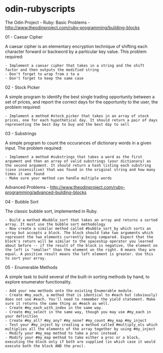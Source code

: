 # odin-rubyscripts
The Odin Project - Ruby: Basic Problems - http://www.theodinproject.com/ruby-programming/building-blocks

01 - Caesar Cipher

  A caesar cipher is an elementary encryption technique of shifting each character forward or backword by a particular key value. This problem required:
  
    - Implement a caesar cipher that takes in a string and the shift factor and then outputs the modified string
    - Don't forget to wrap from z to a
    - Don't forget to keep the same case

02 - Stock Picker

  A simple program to identify the best single trading opportunity between a set of prices, and report the correct days for the opportunity to the user, the problem required:
  
    - Implement a method #stock_picker that takes in an array of stock prices, one for each hypothetical day. It should return a pair of days representing the best day to buy and the best day to sell

03 - Substrings

  A simple program to count the occurances of dictionary words in a given input. The problem required:
  
    - Implement a method #substrings that takes a word as the first argument and then an array of valid substrings (your dictionary) as the second argument. It should return a hash listing each substring (case insensitive) that was found in the original string and how many times it was found
    - Make sure your method can handle multiple words

Advanced Problems - http://www.theodinproject.com/ruby-programming/advanced-building-blocks

04 - Bubble Sort

  The classic bubble sort, implemented in Ruby.
  
    - Build a method #bubble_sort that takes an array and returns a sorted array. It must use the bubble sort methodology
    - Now create a similar method called #bubble_sort_by which sorts an array but accepts a block. The block should take two arguments which represent the two elements currently being compared. Expect that the block's return will be similar to the spaceship operator you learned about before -- if the result of the block is negative, the element on the left is "smaller" than the element on the right. 0 means they are equal. A positive result means the left element is greater. Use this to sort your array.

05 - Enumerable Methods

  A simple task to build several of the built-in sorting methods by hand, to explore enumerator functionality.
  
    - Add your new methods onto the existing Enumerable module.
    - Create #my_each, a method that is identical to #each but (obviously) does not use #each. You'll need to remember the yield statement. Make sure it returns the same thing as #each as well.
    - Create #my_each_with_index in the same way.
    - Create #my_select in the same way, though you may use #my_each in your definition
    - Create #my_all? #my_any? #my_none? #my_count #my_map #my_inject
    - Test your #my_inject by creating a method called #multiply_els which multiplies all the elements of the array together by using #my_inject
    - Modify your #my_map method to take a proc instead.
    - Modify your #my_map method to take either a proc or a block, executing the block only if both are supplied (in which case it would execute both the block AND the proc).
